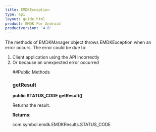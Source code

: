 ```yaml
---
title: EMDKException
type: api
layout: guide.html
product: EMDK For Android
productversion: '4.0'
---
```



The methods of EMDKManager object throws EMDKException when an error
 occurs. The error could be due to:
 <ol>
 <li>Client application using the API incorrectly
 <li>Or because an unexpected error occurred

##Public Methods

### getResult

**public STATUS_CODE getResult()**

Returns the result.

**Returns:**

com.symbol.emdk.EMDKResults.STATUS_CODE












